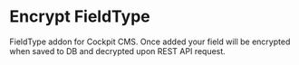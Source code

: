 # Encrypt FieldType

FieldType addon for Cockpit CMS. Once added your field will be encrypted when saved to DB and decrypted upon REST API request.